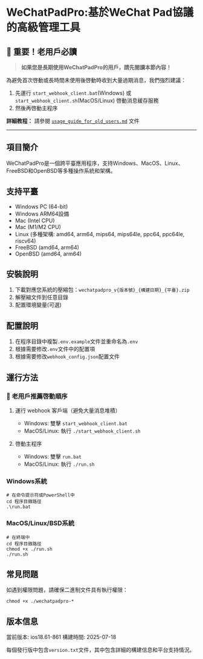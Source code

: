 # WeChatPadPro:基於WeChat Pad協議的高級管理工具

## 📢 重要！老用戶必讀

> **如果您是長期使用WeChatPadPro的用戶，請先閱讀本節內容！**

為避免首次啓動或長時間未使用後啓動時收到大量過期消息，我們強烈建議：

1. 先運行 `start_webhook_client.bat`(Windows) 或 `start_webhook_client.sh`(MacOS/Linux) 啓動消息緩存服務
2. 然後再啓動主程序

**詳細教程：** 請參閱 [`usage_guide_for_old_users.md`](usage_guide_for_old_users.md) 文件

---

## 項目簡介
WeChatPadPro是一個跨平臺應用程序，支持Windows、MacOS、Linux、FreeBSD和OpenBSD等多種操作系統和架構。

## 支持平臺
- Windows PC (64-bit)
- Windows ARM64設備
- Mac (Intel CPU)
- Mac (M1/M2 CPU)
- Linux (多種架構: amd64, arm64, mips64, mips64le, ppc64, ppc64le, riscv64)
- FreeBSD (amd64, arm64)
- OpenBSD (amd64, arm64)

## 安裝說明

1. 下載對應您系統的壓縮包：`wechatpadpro_v{版本號}_{構建日期}_{平臺}.zip`
2. 解壓縮文件到任意目錄
3. 配置環境變量(可選)

## 配置說明

1. 在程序目錄中複製`.env.example`文件並重命名為`.env`
2. 根據需要修改`.env`文件中的配置項
3. 根據需要修改`webhook_config.json`配置文件

## 運行方法

### 🔴 老用戶推薦啓動順序

1. 運行 webhook 客戶端（避免大量消息堆積）
   - Windows: 雙擊 `start_webhook_client.bat`
   - MacOS/Linux: 執行 `./start_webhook_client.sh`

2. 啓動主程序
   - Windows: 雙擊 `run.bat`
   - MacOS/Linux: 執行 `./run.sh`

### Windows系統
```
# 在命令提示符或PowerShell中
cd 程序目錄路徑
.\run.bat
```

### MacOS/Linux/BSD系統
```
# 在終端中
cd 程序目錄路徑
chmod +x ./run.sh
./run.sh
```

## 常見問題

如遇到權限問題，請確保二進制文件具有執行權限：
```
chmod +x ./wechatpadpro-*
```

## 版本信息

當前版本: ios18.61-861
構建時間: 2025-07-18

每個發行版中包含`version.txt`文件，其中包含詳細的構建信息和平台支持情況。 